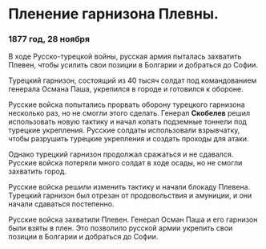 # Пленение гарнизона Плевны.
### 1877 год, 28 ноября

В ходе Русско-турецкой войны, русская армия пыталась захватить Плевен, чтобы усилить свои позиции в Болгарии и добраться до Софии.

Турецкий гарнизон, состоящий из 40 тысяч солдат под командованием генерала Османа Паша, укрепился в городе и готовился к обороне.

Русские войска попытались прорвать оборону турецкого гарнизона несколько раз, но не смогли этого сделать. Генерал **Скобелев** решил использовать новую тактику и начал копать подземные тоннели под турецкие укрепления. Русские солдаты использовали взрывчатку, чтобы разрушить турецкие укрепления и создать проходы для атаки.

Однако турецкий гарнизон продолжал сражаться и не сдавался. Русские войска потеряли много солдат в ходе осады, но не смогли захватить город.

Русские войска решили изменить тактику и начали блокаду Плевена. Турецкий гарнизон был отрезан от продовольствия и амуниции, и они начали сдаваться постепенно.

Русские войска захватили Плевен. Генерал Осман Паша и его гарнизон были взяты в плен. Это позволило русской армии укрепить свои позиции в Болгарии и добраться до Софии.